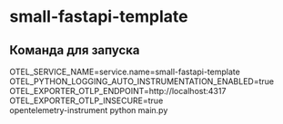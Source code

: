 # small-fastapi-template

## Команда для запуска
OTEL_SERVICE_NAME=service.name=small-fastapi-template OTEL_PYTHON_LOGGING_AUTO_INSTRUMENTATION_ENABLED=true \
OTEL_EXPORTER_OTLP_ENDPOINT=http://localhost:4317 OTEL_EXPORTER_OTLP_INSECURE=true \
opentelemetry-instrument python main.py